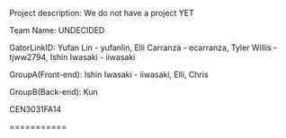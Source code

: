 Project description: We do not have a project YET

Team Name: UNDECIDED

GatorLinkID: Yufan Lin - yufanlin,
             Elli Carranza - ecarranza,
             Tyler Willis - tjww2794,
             Ishin Iwasaki - iiwasaki

GroupA(Front-end): Ishin Iwasaki - iiwasaki, Elli, Chris		   

GroupB(Back-end): Kun        

CEN3031FA14

===========
